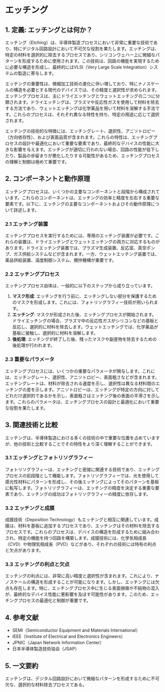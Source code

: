 # エッチング

## 1. 定義: エッチングとは何か？
エッチング（Etching）は、半導体製造プロセスにおいて非常に重要な技術であり、特にデジタル回路設計において不可欠な役割を果たします。エッチングは、特定の材料を選択的に除去するプロセスであり、シリコンウェハー上に微細なパターンを形成するために使用されます。この技術は、回路の機能を実現するために必要な構造を形成し、最終的にはVLSI（Very Large Scale Integration）システムの製造に寄与します。

エッチングの重要性は、微細加工技術の進化に伴い増しており、特にナノスケールの構造を必要とする現代のデバイスでは、その精度と選択性が求められます。エッチングプロセスは、主にドライエッチングとウェットエッチングの二つに分類されます。ドライエッチングは、プラズマや反応性ガスを使用して材料を除去する方法であり、ウェットエッチングは化学薬品を用いて材料を溶解する手法です。これらのプロセスは、それぞれ異なる特性を持ち、特定の用途に応じて選択されます。

エッチングの技術的な特徴には、エッチングレート、選択性、アニソトロピー（方向依存性）、および表面品質が含まれます。これらの特性は、エッチングプロセスの設計や最適化において重要な要素であり、最終的なデバイスの性能に大きな影響を与えます。エッチングが適切に行われない場合、回路の性能が低下したり、製品の歩留まりが悪化したりする可能性があるため、エッチングプロセスの理解と制御は極めて重要です。

## 2. コンポーネントと動作原理
エッチングプロセスは、いくつかの主要なコンポーネントと段階から構成されています。これらのコンポーネントは、エッチングの効率と精度を左右する重要な要素です。以下に、エッチングの主要なコンポーネントおよびその動作原理について詳述します。

### 2.1 エッチング装置
エッチングプロセスを実行するためには、専用のエッチング装置が必要です。これらの装置は、ドライエッチングとウェットエッチングの両方に対応するものがあります。ドライエッチング装置では、プラズマ生成装置、反応室、真空ポンプ、ガス供給システムなどが含まれます。一方、ウェットエッチング装置では、薬品供給装置、温度制御システム、攪拌機構が重要です。

### 2.2 エッチングプロセス
エッチングプロセス自体は、一般的に以下のステップから成り立っています。
1. **マスク形成**: エッチングを行う前に、エッチングしない部分を保護するためのマスクを形成します。これには、フォトリソグラフィー技術が用いられます。
2. **エッチング**: マスクが形成された後、エッチングプロセスが開始されます。ドライエッチングの場合、プラズマ中の反応性ガスがシリコンなどの基板と反応し、選択的に材料を除去します。ウェットエッチングでは、化学薬品が基板に接触し、選択的に材料を溶解します。
3. **後処理**: エッチングが終了した後、残ったマスクや副産物を除去するための後処理が行われます。

### 2.3 重要なパラメータ
エッチングプロセスには、いくつかの重要なパラメータが関与します。これには、エッチングレート、選択性、アニソトロピー、表面粗さなどが含まれます。エッチングレートは、材料が除去される速度を示し、選択性は異なる材料間のエッチングの差を示します。アニソトロピーは、エッチングが特定の方向に対してどれだけ選択的であるかを示し、表面粗さはエッチング後の表面の平滑さを示します。これらのパラメータは、エッチングプロセスの設計と最適化において重要な役割を果たします。

## 3. 関連技術と比較
エッチングは、半導体製造における多くの技術の中で重要な位置を占めていますが、他の技術と比較することでその特性をより深く理解することができます。

### 3.1 エッチングとフォトリソグラフィー
フォトリソグラフィーは、エッチングと密接に関連する技術であり、エッチングプロセスの前段階として機能します。フォトリソグラフィーでは、光を使用して感光性材料にパターンを形成し、その後エッチングによってそのパターンを基板に転写します。フォトリソグラフィーは、エッチングの精度を決定する重要な要素であり、エッチングの成功はフォトリソグラフィーの精度に依存します。

### 3.2 エッチングと成膜
成膜技術（Deposition Technology）もエッチングと相互に関連しています。成膜は、材料を基板に追加するプロセスであり、エッチングはその材料を除去するプロセスです。これらのプロセスは、デバイスの構造を形成するために組み合わされ、特定の機能を持つ回路を構築します。成膜技術には、化学気相成長（CVD）や物理気相成長（PVD）などがあり、それぞれの技術には特有の利点と欠点があります。

### 3.3 エッチングの利点と欠点
エッチングの利点には、非常に高い精度と選択性が含まれます。これにより、ナノスケールの構造を形成することが可能になります。しかし、エッチングには欠点も存在します。特に、エッチングプロセス中に生じる表面損傷や不純物の混入が、最終的なデバイス性能に悪影響を及ぼす可能性があります。このため、エッチングプロセスの最適化と制御が重要です。

## 4. 参考文献
- SEMI（Semiconductor Equipment and Materials International）
- IEEE（Institute of Electrical and Electronics Engineers）
- JPNIC（Japan Network Information Center）
- 日本半導体製造技術協会（JSAP）

## 5. 一文要約
エッチングは、デジタル回路設計において微細なパターンを形成するために不可欠な、選択的な材料除去プロセスである。